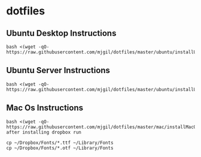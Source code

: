 dotfiles
========

## Ubuntu Desktop Instructions
```
bash <(wget -qO- https://raw.githubusercontent.com/mjgil/dotfiles/master/ubuntu/installUbuntuDesktop.sh)
```

## Ubuntu Server Instructions

```
bash <(wget -qO- https://raw.githubusercontent.com/mjgil/dotfiles/master/ubuntu/installUbuntuServer.sh)
```

## Mac Os Instructions

```
bash <(wget -qO- https://raw.githubusercontent.com/mjgil/dotfiles/master/mac/installMacOs.sh)
after installing dropbox run 

cp ~/Dropbox/Fonts/*.ttf ~/Library/Fonts
cp ~/Dropbox/Fonts/*.otf ~/Library/Fonts
```
